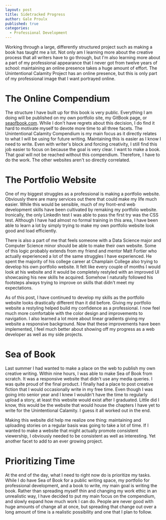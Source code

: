 ```yaml
---
layout: post
title: Sidetracked Progress
author: Gale Proulx
published: true
categories:
  - Professional Development
---
```


Working through a large, differently structured project such as making a book has taught me a lot. Not only am I learning more about the creative process that all writers have to go through, but I'm also learning more about a part of my professional appearance that I never got from twelve years of school: maintaining an online presence takes a huge amount of effort. The Unintentional Calamity Project has an online presence, but this is only part of my professional image that I want portrayed online.

# The Online Compendium

The structure I have built up for this book is very public. Everything I am doing will be published on my own portfolio site, my GitBook page, or [seaofbook.com](http://seaofbook.com/). While I don't have regrets about this decision, I do find it hard to motivate myself to devote more time to all three facets. The Unintentional Calamity Compendium is my main focus as it directly relates to what I will be using for future writing. Maintaining this is easier as I know I need to write. Even with writer's block and forcing creativity, I still find this job easier to focus on because the goal is very clear. I want to make a book. That goal will not be reached without this compendium. Therefore, I have to do the work. The other websites aren't so directly correlated.

# The Portfolio Website

One of my biggest struggles as a professional is making a portfolio website. Obviously there are many services out there that could make my life much easier. While this would be sensible, much of my front-end web development skills have been cultivated by remaking my portfolio website. Ironically, the only LinkedIn test I was able to pass the first try was the CSS test. Although I have had almost no formal training in this area, I have been able to learn a lot by simply trying to make my own portfolio website look good and load efficiently.

There is also a part of me that feels someone with a Data Science major and Computer Science minor should be able to make their own website. Some of this logic probably extends from my friend and mentor Matt Fortier who actually experienced a lot of the same struggles I have experienced. He spent the majority of his college career at Champlain College also trying to develop his own portfolio website. It felt like every couple of months I would look at his website and it would be completely restyled with an improved UI showcasing his new skills he acquired. Somehow I naturally followed his footsteps always trying to improve on skills that didn't meet my expectations.

As of this post, I have continued to develop my skills as the portfolio website looks drastically different than it did before. Giving my portfolio website a restyling helped build my confidence as a professional. I now feel much more comfortable with the color design and improvements to navigation. I also learned a lot more about linear gradients giving my website a responsive background. Now that these improvements have been implemented, I feel much better about showing off my progress as a web developer as well as my side projects.

# Sea of Book

Last summer I had wanted to make a place on the web to publish my own creative writing. Within nine hours, I was able to make Sea of Book from scratch. It was a responsive website that didn't use any media queries. I was quite proud of the final product. I finally had a place to post creative fiction that I would occasionally write in my free time. Even though I was going into senior year and I knew I wouldn't have the time to regularly upload a story, at least this website would exist after I graduated. Little did I know, this would be the website that would house the chapters I have yet to write for the Unintentional Calamity. I guess it all worked out in the end.

Making this website did help me realize one thing: maintaining and uploading stories on a regular basis was going to take a lot of time. If I wanted to make a website that might actually promote consistent viewership, I obviously needed to be consistent as well as interesting. Yet another facet to add to an ever growing project.

# Prioritizing Time

At the end of the day, what I need to right now do is prioritize my tasks. While I do have Sea of Book for a public writing space, my portfolio for professional development, and a book to write, my main goal is writing the book. Rather than spreading myself thin and changing my work ethic in an unrealistic way, I have decided to put my main focus on the compendium, and slowly expand how much work I can do. People are never good with huge amounts of change all at once, but spreading that change out over a long amount of time is a realistic possibility and one that I plan to follow.
